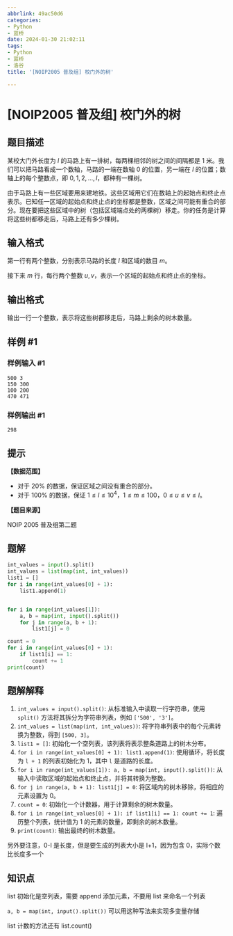 ```yaml
---
abbrlink: 49ac50d6
categories:
- Python
- 蓝桥
date: 2024-01-30 21:02:11
tags:
- Python
- 蓝桥
- 洛谷
title: '[NOIP2005 普及组] 校门外的树'

---
```


# [NOIP2005 普及组] 校门外的树

## 题目描述

某校大门外长度为 $l$ 的马路上有一排树，每两棵相邻的树之间的间隔都是 $1$ 米。我们可以把马路看成一个数轴，马路的一端在数轴 $0$ 的位置，另一端在 $l$ 的位置；数轴上的每个整数点，即 $0,1,2,\dots,l$，都种有一棵树。


由于马路上有一些区域要用来建地铁。这些区域用它们在数轴上的起始点和终止点表示。已知任一区域的起始点和终止点的坐标都是整数，区域之间可能有重合的部分。现在要把这些区域中的树（包括区域端点处的两棵树）移走。你的任务是计算将这些树都移走后，马路上还有多少棵树。

## 输入格式

第一行有两个整数，分别表示马路的长度 $l$ 和区域的数目 $m$。

接下来 $m$ 行，每行两个整数 $u, v$，表示一个区域的起始点和终止点的坐标。

## 输出格式

输出一行一个整数，表示将这些树都移走后，马路上剩余的树木数量。

## 样例 #1

### 样例输入 #1

```
500 3
150 300
100 200
470 471
```

### 样例输出 #1

```
298
```

## 提示

**【数据范围】**

- 对于 $20\%$ 的数据，保证区域之间没有重合的部分。
- 对于 $100\%$ 的数据，保证 $1 \leq l \leq 10^4$，$1 \leq m \leq 100$，$0 \leq u \leq v \leq l$。

**【题目来源】**

NOIP 2005 普及组第二题

## 题解

```python
int_values = input().split()
int_values = list(map(int, int_values))
list1 = []
for i in range(int_values[0] + 1):
    list1.append(1)


for i in range(int_values[1]):
    a, b = map(int, input().split())
    for j in range(a, b + 1):
        list1[j] = 0

count = 0
for i in range(int_values[0] + 1):
    if list1[i] == 1:
        count += 1
print(count)

```

## 题解解释

1. `int_values = input().split()`: 从标准输入中读取一行字符串，使用 `split()` 方法将其拆分为字符串列表，例如 `['500', '3']`。
2. `int_values = list(map(int, int_values))`: 将字符串列表中的每个元素转换为整数，得到 `[500, 3]`。
3. `list1 = []`: 初始化一个空列表，该列表将表示整条道路上的树木分布。
4. `for i in range(int_values[0] + 1): list1.append(1)`: 使用循环，将长度为 `l + 1` 的列表初始化为 1，其中 `l` 是道路的长度。
5. `for i in range(int_values[1]): a, b = map(int, input().split())`: 从输入中读取区域的起始点和终止点，并将其转换为整数。
6. `for j in range(a, b + 1): list1[j] = 0`: 将区域内的树木移除，将相应的元素设置为 0。
7. `count = 0`: 初始化一个计数器，用于计算剩余的树木数量。
8. `for i in range(int_values[0] + 1): if list1[i] == 1: count += 1`: 遍历整个列表，统计值为 1 的元素的数量，即剩余的树木数量。
9. `print(count)`: 输出最终的树木数量。

另外要注意，0-l 是长度，但是要生成的列表大小是 l+1，因为包含 0，实际个数比长度多一个

## 知识点

list 初始化是空列表，需要 append 添加元素，不要用 list 来命名一个列表

`a, b = map(int, input().split())` 可以用这种写法来实现多变量存储

list 计数的方法还有 list.count()
